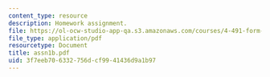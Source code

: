 ```yaml
---
content_type: resource
description: Homework assignment.
file: https://ol-ocw-studio-app-qa.s3.amazonaws.com/courses/4-491-form-finding-and-structural-optimization-gaudi-workshop-fall-2004/3f7eeb706332756dcf9941436d9a1b97_assn1b.pdf
file_type: application/pdf
resourcetype: Document
title: assn1b.pdf
uid: 3f7eeb70-6332-756d-cf99-41436d9a1b97
---
```

